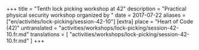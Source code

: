 +++
title = "Tenth lock picking workshop at 42"
description = "Practical physical security workshop organized by "
date = 2017-07-22
aliases = ["en/activités/lock-picking/session-42-10"]
[extra]
place = "Heart of Code (42)"
untranslated = "activities/workshops/lock-picking/session-42-10.fr.md"
translations = [
    "activities/workshops/lock-picking/session-42-10.fr.md"
]
+++
